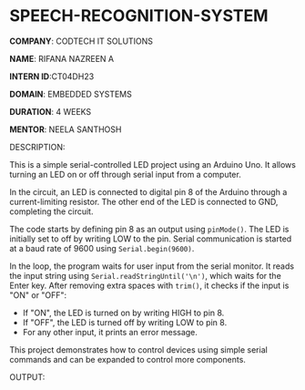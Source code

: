 # SPEECH-RECOGNITION-SYSTEM

**COMPANY**: CODTECH IT SOLUTIONS

**NAME**: RIFANA NAZREEN A

**INTERN ID**:CT04DH23

**DOMAIN**: EMBEDDED SYSTEMS

**DURATION**: 4 WEEKS

**MENTOR**: NEELA SANTHOSH

DESCRIPTION:

This is a simple serial-controlled LED project using an Arduino Uno. It allows turning an LED on or off through serial input from a computer.

In the circuit, an LED is connected to digital pin 8 of the Arduino through a current-limiting resistor. The other end of the LED is connected to GND, completing the circuit.

The code starts by defining pin 8 as an output using `pinMode()`. The LED is initially set to off by writing LOW to the pin. Serial communication is started at a baud rate of 9600 using `Serial.begin(9600)`.

In the loop, the program waits for user input from the serial monitor. It reads the input string using `Serial.readStringUntil('\n')`, which waits for the Enter key. After removing extra spaces with `trim()`, it checks if the input is "ON" or "OFF":

* If "ON", the LED is turned on by writing HIGH to pin 8.
* If "OFF", the LED is turned off by writing LOW to pin 8.
* For any other input, it prints an error message.

This project demonstrates how to control devices using simple serial commands and can be expanded to control more components.

OUTPUT:

